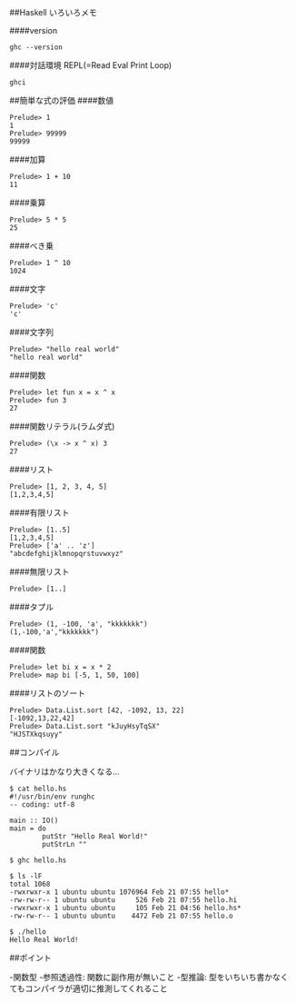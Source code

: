 ##Haskell いろいろメモ


####version

```
ghc --version
```



####対話環境 REPL(=Read Eval Print Loop)

```
ghci
```



##簡単な式の評価
####数値

```
Prelude> 1
1
Prelude> 99999
99999
```

####加算

```
Prelude> 1 + 10
11
```

####乗算
```
Prelude> 5 * 5
25
```
####べき乗
```
Prelude> 1 ^ 10
1024
```
####文字
```
Prelude> 'c'
'c'
```
####文字列
```
Prelude> "hello real world"
"hello real world"
```

####関数
```
Prelude> let fun x = x ^ x
Prelude> fun 3
27
```


####関数リテラル(ラムダ式)
```
Prelude> (\x -> x ^ x) 3
27
```

####リスト
```
Prelude> [1, 2, 3, 4, 5]
[1,2,3,4,5]
```

####有限リスト
```
Prelude> [1..5]
[1,2,3,4,5]
Prelude> ['a' .. 'z']
"abcdefghijklmnopqrstuvwxyz"
```

####無限リスト
```
Prelude> [1..]
```

####タプル
```
Prelude> (1, -100, 'a', "kkkkkkk")
(1,-100,'a',"kkkkkkk")
```

####関数
```
Prelude> let bi x = x * 2
Prelude> map bi [-5, 1, 50, 100]
```
####リストのソート
```
Prelude> Data.List.sort [42, -1092, 13, 22]
[-1092,13,22,42]
Prelude> Data.List.sort "kJuyHsyTqSX"
"HJSTXkqsuyy"
```

##コンパイル

バイナリはかなり大きくなる...

```
$ cat hello.hs
#!/usr/bin/env runghc
-- coding: utf-8

main :: IO()
main = do
        putStr "Hello Real World!"
        putStrLn ""
```
```
$ ghc hello.hs
```
```
$ ls -lF
total 1068
-rwxrwxr-x 1 ubuntu ubuntu 1076964 Feb 21 07:55 hello*
-rw-rw-r-- 1 ubuntu ubuntu     526 Feb 21 07:55 hello.hi
-rwxrwxr-x 1 ubuntu ubuntu     105 Feb 21 04:56 hello.hs*
-rw-rw-r-- 1 ubuntu ubuntu    4472 Feb 21 07:55 hello.o
```
```
$ ./hello
Hello Real World!
```


##ポイント

-関数型
-参照透過性: 関数に副作用が無いこと
-型推論: 型をいちいち書かなくてもコンパイラが適切に推測してくれること







